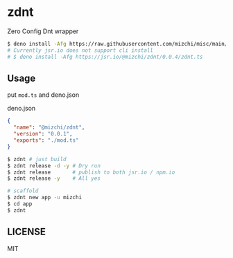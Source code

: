 # zdnt

Zero Config Dnt wrapper

```bash
$ deno install -Afg https://raw.githubusercontent.com/mizchi/misc/main/zdnt/zdnt.ts
# Currently jsr.io does not support cli install
# $ deno install -Afg https://jsr.io/@mizchi/zdnt/0.0.4/zdnt.ts

```

## Usage

put `mod.ts` and deno.json

deno.json

```json
{
  "name": "@mizchi/zdnt",
  "version": "0.0.1",
  "exports": "./mod.ts"
}
```

```bash
$ zdnt # just build
$ zdnt release -d -y # Dry run
$ zdnt release       # publish to both jsr.io / npm.io
$ zdnt release -y    # All yes

# scaffold
$ zdnt new app -u mizchi
$ cd app
$ zdnt
```

## LICENSE

MIT